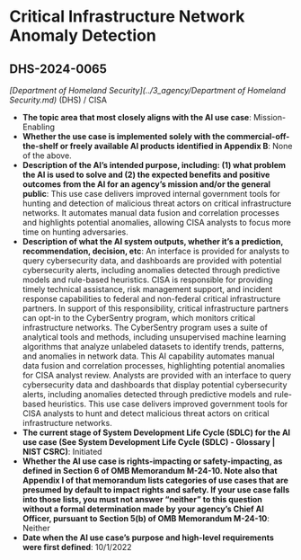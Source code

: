 # Critical Infrastructure Network Anomaly Detection
## DHS-2024-0065
_[Department of Homeland Security](../3_agency/Department of Homeland Security.md)_ (DHS) / CISA


+ **The topic area that most closely aligns with the AI use case**: Mission-Enabling
+ **Whether the use case is implemented solely with the commercial-off-the-shelf or freely available AI products identified in Appendix B**: None of the above.
+ **Description of the AI’s intended purpose, including: (1) what problem the AI is used to solve and (2) the expected benefits and positive outcomes from the AI for an agency’s mission and/or the general public**: This use case delivers improved internal government tools for hunting and detection of malicious threat actors on critical infrastructure networks. It automates manual data fusion and correlation processes and highlights potential anomalies, allowing CISA analysts to focus more  time on hunting adversaries.
+ **Description of what the AI system outputs, whether it’s a prediction, recommendation, decision, etc**: An interface is provided for analysts to query cybersecurity data, and dashboards are provided with potential cybersecurity alerts, including anomalies detected through predictive models and rule-based heuristics.
CISA is responsible for providing timely technical assistance, risk management support, and incident response capabilities to federal and non-federal critical infrastructure partners. In support of this responsibility, critical infrastructure partners can opt-in to the CyberSentry program, which monitors critical infrastructure networks. The CyberSentry program uses a suite of analytical tools and methods, including unsupervised machine learning algorithms that analyze unlabeled datasets to identify trends, patterns, and anomalies in network data. This AI capability automates manual data fusion and correlation processes, highlighting potential anomalies for CISA analyst review. Analysts are provided with an interface to query cybersecurity data and dashboards that display potential cybersecurity alerts, including anomalies detected through predictive models and rule-based heuristics. This use case delivers improved government tools for CISA analysts to hunt and detect malicious threat actors on critical infrastructure networks. 
+ **The current stage of System Development Life Cycle (SDLC) for the AI use case (See System Development Life Cycle (SDLC) - Glossary | NIST CSRC)**: Initiated
+ **Whether the AI use case is rights-impacting or safety-impacting, as defined in Section 6 of OMB Memorandum M-24-10. Note also that Appendix I of that memorandum lists categories of use cases that are presumed by default to impact rights and safety. If your use case falls into those lists, you must not answer “neither” to this question without a formal determination made by your agency’s Chief AI Officer, pursuant to Section 5(b) of OMB Memorandum M-24-10**: Neither
+ **Date when the AI use case’s purpose and high-level requirements were first defined**: 10/1/2022